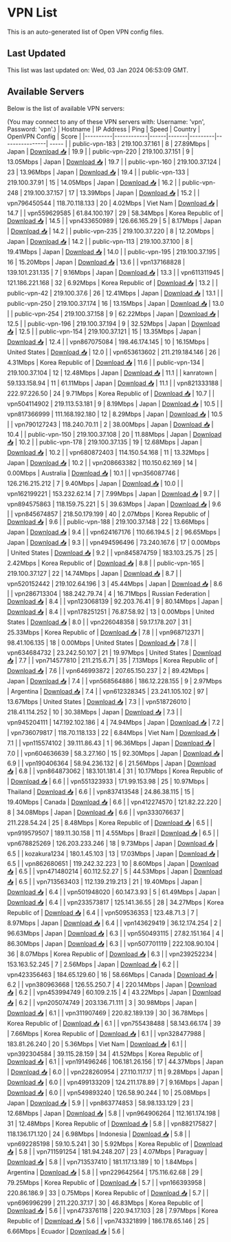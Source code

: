 # VPN List

This is an auto-generated list of Open VPN config files.

## Last Updated

This list was last updated on: Wed, 03 Jan 2024 06:53:09 GMT.

## Available Servers

Below is the list of available VPN servers:

(You may connect to any of these VPN servers with: Username: 'vpn', Password: 'vpn'.)
| Hostname | IP Address | Ping | Speed | Country | OpenVPN Config | Score |
|----------|------------|------|-------|---------|----------------| ----- |
| public-vpn-183 | 219.100.37.161 | 8 | 27.89Mbps | Japan | [Download 📥](./configs/server_0_JP.ovpn) | 19.9 |
| public-vpn-220 | 219.100.37.151 | 9 | 13.05Mbps | Japan | [Download 📥](./configs/server_1_JP.ovpn) | 19.7 |
| public-vpn-160 | 219.100.37.124 | 23 | 13.96Mbps | Japan | [Download 📥](./configs/server_2_JP.ovpn) | 19.4 |
| public-vpn-133 | 219.100.37.91 | 15 | 14.05Mbps | Japan | [Download 📥](./configs/server_3_JP.ovpn) | 16.2 |
| public-vpn-248 | 219.100.37.157 | 17 | 13.39Mbps | Japan | [Download 📥](./configs/server_4_JP.ovpn) | 15.2 |
| vpn796450544 | 118.70.118.133 | 20 | 4.02Mbps | Viet Nam | [Download 📥](./configs/server_5_VN.ovpn) | 14.7 |
| vpn559629585 | 61.84.100.197 | 29 | 58.34Mbps | Korea Republic of | [Download 📥](./configs/server_6_KR.ovpn) | 14.5 |
| vpn433650989 | 126.66.165.29 | 5 | 8.17Mbps | Japan | [Download 📥](./configs/server_7_JP.ovpn) | 14.2 |
| public-vpn-235 | 219.100.37.220 | 8 | 12.20Mbps | Japan | [Download 📥](./configs/server_8_JP.ovpn) | 14.2 |
| public-vpn-113 | 219.100.37.100 | 8 | 19.41Mbps | Japan | [Download 📥](./configs/server_9_JP.ovpn) | 14.0 |
| public-vpn-195 | 219.100.37.195 | 16 | 15.20Mbps | Japan | [Download 📥](./configs/server_10_JP.ovpn) | 13.6 |
| vpn137168828 | 139.101.231.135 | 7 | 9.16Mbps | Japan | [Download 📥](./configs/server_11_JP.ovpn) | 13.3 |
| vpn611311945 | 121.186.221.168 | 32 | 6.92Mbps | Korea Republic of | [Download 📥](./configs/server_12_KR.ovpn) | 13.2 |
| public-vpn-42 | 219.100.37.6 | 26 | 12.41Mbps | Japan | [Download 📥](./configs/server_13_JP.ovpn) | 13.1 |
| public-vpn-250 | 219.100.37.174 | 16 | 13.15Mbps | Japan | [Download 📥](./configs/server_14_JP.ovpn) | 13.0 |
| public-vpn-254 | 219.100.37.158 | 9 | 62.22Mbps | Japan | [Download 📥](./configs/server_15_JP.ovpn) | 12.5 |
| public-vpn-196 | 219.100.37.194 | 9 | 32.52Mbps | Japan | [Download 📥](./configs/server_16_JP.ovpn) | 12.5 |
| public-vpn-154 | 219.100.37.121 | 15 | 13.35Mbps | Japan | [Download 📥](./configs/server_17_JP.ovpn) | 12.4 |
| vpn867075084 | 198.46.174.145 | 10 | 16.15Mbps | United States | [Download 📥](./configs/server_18_US.ovpn) | 12.0 |
| vpn653613602 | 211.219.184.146 | 26 | 4.31Mbps | Korea Republic of | [Download 📥](./configs/server_19_KR.ovpn) | 11.6 |
| public-vpn-134 | 219.100.37.104 | 12 | 12.48Mbps | Japan | [Download 📥](./configs/server_20_JP.ovpn) | 11.1 |
| kanratown | 59.133.158.94 | 11 | 61.11Mbps | Japan | [Download 📥](./configs/server_21_JP.ovpn) | 11.1 |
| vpn821333188 | 222.97.226.50 | 24 | 9.71Mbps | Korea Republic of | [Download 📥](./configs/server_22_KR.ovpn) | 10.7 |
| vpn504114902 | 219.113.53.181 | 9 | 8.19Mbps | Japan | [Download 📥](./configs/server_23_JP.ovpn) | 10.5 |
| vpn817366999 | 111.168.192.180 | 12 | 8.29Mbps | Japan | [Download 📥](./configs/server_24_JP.ovpn) | 10.5 |
| vpn790127243 | 118.240.70.11 | 2 | 38.00Mbps | Japan | [Download 📥](./configs/server_25_JP.ovpn) | 10.4 |
| public-vpn-150 | 219.100.37.108 | 20 | 11.88Mbps | Japan | [Download 📥](./configs/server_26_JP.ovpn) | 10.2 |
| public-vpn-178 | 219.100.37.135 | 19 | 12.68Mbps | Japan | [Download 📥](./configs/server_27_JP.ovpn) | 10.2 |
| vpn680872403 | 114.150.54.168 | 11 | 13.32Mbps | Japan | [Download 📥](./configs/server_28_JP.ovpn) | 10.2 |
| vpn208663382 | 110.150.62.169 | 14 | 0.00Mbps | Australia | [Download 📥](./configs/server_29_AU.ovpn) | 10.1 |
| vpn356087746 | 126.216.215.212 | 7 | 9.40Mbps | Japan | [Download 📥](./configs/server_30_JP.ovpn) | 10.0 |
| vpn162199221 | 153.232.62.14 | 7 | 7.99Mbps | Japan | [Download 📥](./configs/server_31_JP.ovpn) | 9.7 |
| vpn894575863 | 118.159.75.221 | 5 | 39.63Mbps | Japan | [Download 📥](./configs/server_32_JP.ovpn) | 9.6 |
| vpn845674857 | 218.50.179.199 | 40 | 2.07Mbps | Korea Republic of | [Download 📥](./configs/server_33_KR.ovpn) | 9.6 |
| public-vpn-188 | 219.100.37.148 | 22 | 13.66Mbps | Japan | [Download 📥](./configs/server_34_JP.ovpn) | 9.4 |
| vpn624167176 | 110.66.194.5 | 2 | 96.65Mbps | Japan | [Download 📥](./configs/server_35_JP.ovpn) | 9.3 |
| vpn494596496 | 73.240.167.6 | 17 | 0.00Mbps | United States | [Download 📥](./configs/server_36_US.ovpn) | 9.2 |
| vpn845874759 | 183.103.25.75 | 25 | 2.42Mbps | Korea Republic of | [Download 📥](./configs/server_37_KR.ovpn) | 8.8 |
| public-vpn-165 | 219.100.37.127 | 22 | 14.74Mbps | Japan | [Download 📥](./configs/server_38_JP.ovpn) | 8.7 |
| vpn520152442 | 219.102.64.196 | 3 | 45.44Mbps | Japan | [Download 📥](./configs/server_39_JP.ovpn) | 8.6 |
| vpn286713304 | 188.242.79.74 | 4 | 16.71Mbps | Russian Federation | [Download 📥](./configs/server_40_RU.ovpn) | 8.4 |
| vpn123068139 | 92.203.76.41 | 9 | 80.14Mbps | Japan | [Download 📥](./configs/server_41_JP.ovpn) | 8.4 |
| vpn178251251 | 76.87.58.92 | 13 | 0.00Mbps | United States | [Download 📥](./configs/server_42_US.ovpn) | 8.0 |
| vpn226048358 | 59.17.178.207 | 31 | 25.33Mbps | Korea Republic of | [Download 📥](./configs/server_43_KR.ovpn) | 7.8 |
| vpn968712371 | 98.41.106.135 | 18 | 0.00Mbps | United States | [Download 📥](./configs/server_44_US.ovpn) | 7.8 |
| vpn634684732 | 23.242.50.107 | 21 | 19.97Mbps | United States | [Download 📥](./configs/server_45_US.ovpn) | 7.7 |
| vpn714577810 | 211.215.6.71 | 35 | 7.13Mbps | Korea Republic of | [Download 📥](./configs/server_46_KR.ovpn) | 7.6 |
| vpn646993872 | 207.65.150.237 | 2 | 89.42Mbps | Japan | [Download 📥](./configs/server_47_JP.ovpn) | 7.4 |
| vpn568564886 | 186.12.228.155 | 9 | 2.97Mbps | Argentina | [Download 📥](./configs/server_48_AR.ovpn) | 7.4 |
| vpn612328345 | 23.241.105.102 | 97 | 13.67Mbps | United States | [Download 📥](./configs/server_49_US.ovpn) | 7.3 |
| vpn518726010 | 218.41.114.252 | 10 | 30.38Mbps | Japan | [Download 📥](./configs/server_50_JP.ovpn) | 7.3 |
| vpn945204111 | 147.192.102.186 | 4 | 74.94Mbps | Japan | [Download 📥](./configs/server_51_JP.ovpn) | 7.2 |
| vpn736079817 | 118.70.118.133 | 22 | 6.84Mbps | Viet Nam | [Download 📥](./configs/server_52_VN.ovpn) | 7.1 |
| vpn115574102 | 39.111.86.43 | 1 | 96.36Mbps | Japan | [Download 📥](./configs/server_53_JP.ovpn) | 7.0 |
| vpn604636639 | 58.3.27.160 | 15 | 92.30Mbps | Japan | [Download 📥](./configs/server_54_JP.ovpn) | 6.9 |
| vpn190406364 | 58.94.236.132 | 6 | 21.56Mbps | Japan | [Download 📥](./configs/server_55_JP.ovpn) | 6.8 |
| vpn864873062 | 183.101.181.4 | 31 | 10.17Mbps | Korea Republic of | [Download 📥](./configs/server_56_KR.ovpn) | 6.6 |
| vpn551323933 | 171.99.153.98 | 25 | 10.97Mbps | Thailand | [Download 📥](./configs/server_57_TH.ovpn) | 6.6 |
| vpn837413548 | 24.86.38.115 | 15 | 19.40Mbps | Canada | [Download 📥](./configs/server_58_CA.ovpn) | 6.6 |
| vpn412274570 | 121.82.22.220 | 8 | 34.08Mbps | Japan | [Download 📥](./configs/server_59_JP.ovpn) | 6.6 |
| vpn333076637 | 211.228.54.24 | 25 | 8.48Mbps | Korea Republic of | [Download 📥](./configs/server_60_KR.ovpn) | 6.5 |
| vpn919579507 | 189.11.30.158 | 11 | 4.55Mbps | Brazil | [Download 📥](./configs/server_61_BR.ovpn) | 6.5 |
| vpn678825269 | 126.203.233.246 | 18 | 9.73Mbps | Japan | [Download 📥](./configs/server_62_JP.ovpn) | 6.5 |
| kozakura1234 | 180.1.45.103 | 13 | 17.03Mbps | Japan | [Download 📥](./configs/server_63_JP.ovpn) | 6.5 |
| vpn862680651 | 119.242.32.223 | 10 | 8.60Mbps | Japan | [Download 📥](./configs/server_64_JP.ovpn) | 6.5 |
| vpn471480214 | 60.112.52.27 | 5 | 44.53Mbps | Japan | [Download 📥](./configs/server_65_JP.ovpn) | 6.5 |
| vpn713563403 | 112.139.219.213 | 21 | 19.40Mbps | Japan | [Download 📥](./configs/server_66_JP.ovpn) | 6.4 |
| vpn501948020 | 60.147.3.93 | 5 | 61.49Mbps | Japan | [Download 📥](./configs/server_67_JP.ovpn) | 6.4 |
| vpn233573817 | 125.141.36.55 | 28 | 34.27Mbps | Korea Republic of | [Download 📥](./configs/server_68_KR.ovpn) | 6.4 |
| vpn509536353 | 123.48.71.3 | 7 | 8.97Mbps | Japan | [Download 📥](./configs/server_69_JP.ovpn) | 6.4 |
| vpn143629419 | 36.12.174.254 | 2 | 96.63Mbps | Japan | [Download 📥](./configs/server_70_JP.ovpn) | 6.3 |
| vpn550493115 | 27.82.151.164 | 4 | 86.30Mbps | Japan | [Download 📥](./configs/server_71_JP.ovpn) | 6.3 |
| vpn507701119 | 222.108.90.104 | 36 | 8.07Mbps | Korea Republic of | [Download 📥](./configs/server_72_KR.ovpn) | 6.3 |
| vpn239252234 | 153.163.52.245 | 7 | 2.56Mbps | Japan | [Download 📥](./configs/server_73_JP.ovpn) | 6.2 |
| vpn423356463 | 184.65.129.60 | 16 | 58.66Mbps | Canada | [Download 📥](./configs/server_74_CA.ovpn) | 6.2 |
| vpn380963668 | 126.55.250.7 | 4 | 220.14Mbps | Japan | [Download 📥](./configs/server_75_JP.ovpn) | 6.2 |
| vpn453994749 | 60.109.2.15 | 4 | 43.22Mbps | Japan | [Download 📥](./configs/server_76_JP.ovpn) | 6.2 |
| vpn205074749 | 203.136.71.111 | 3 | 30.98Mbps | Japan | [Download 📥](./configs/server_77_JP.ovpn) | 6.1 |
| vpn311907469 | 220.82.189.139 | 30 | 36.78Mbps | Korea Republic of | [Download 📥](./configs/server_78_KR.ovpn) | 6.1 |
| vpn755438488 | 58.143.66.174 | 39 | 7.66Mbps | Korea Republic of | [Download 📥](./configs/server_79_KR.ovpn) | 6.1 |
| vpn328477988 | 183.81.26.240 | 20 | 5.36Mbps | Viet Nam | [Download 📥](./configs/server_80_VN.ovpn) | 6.1 |
| vpn392304584 | 39.115.28.159 | 34 | 41.52Mbps | Korea Republic of | [Download 📥](./configs/server_81_KR.ovpn) | 6.1 |
| vpn191496246 | 106.181.26.156 | 17 | 44.37Mbps | Japan | [Download 📥](./configs/server_82_JP.ovpn) | 6.0 |
| vpn228260954 | 27.110.117.17 | 11 | 9.28Mbps | Japan | [Download 📥](./configs/server_83_JP.ovpn) | 6.0 |
| vpn499133209 | 124.211.178.89 | 7 | 9.16Mbps | Japan | [Download 📥](./configs/server_84_JP.ovpn) | 6.0 |
| vpn549893240 | 126.58.90.244 | 10 | 25.08Mbps | Japan | [Download 📥](./configs/server_85_JP.ovpn) | 5.9 |
| vpn863774853 | 58.98.133.129 | 23 | 12.68Mbps | Japan | [Download 📥](./configs/server_86_JP.ovpn) | 5.8 |
| vpn964906264 | 112.161.174.198 | 31 | 12.48Mbps | Korea Republic of | [Download 📥](./configs/server_87_KR.ovpn) | 5.8 |
| vpn882175827 | 118.136.171.120 | 24 | 6.98Mbps | Indonesia | [Download 📥](./configs/server_88_ID.ovpn) | 5.8 |
| vpn692285198 | 59.10.5.241 | 30 | 5.92Mbps | Korea Republic of | [Download 📥](./configs/server_89_KR.ovpn) | 5.8 |
| vpn711591254 | 181.94.248.207 | 23 | 4.07Mbps | Paraguay | [Download 📥](./configs/server_90_PY.ovpn) | 5.8 |
| vpn713537410 | 181.117.13.189 | 10 | 1.84Mbps | Argentina | [Download 📥](./configs/server_91_AR.ovpn) | 5.8 |
| vpn229642564 | 175.116.62.68 | 29 | 79.25Mbps | Korea Republic of | [Download 📥](./configs/server_92_KR.ovpn) | 5.7 |
| vpn166393958 | 220.86.186.9 | 33 | 0.75Mbps | Korea Republic of | [Download 📥](./configs/server_93_KR.ovpn) | 5.7 |
| vpn696996299 | 211.220.37.17 | 30 | 46.83Mbps | Korea Republic of | [Download 📥](./configs/server_94_KR.ovpn) | 5.6 |
| vpn473376118 | 220.94.17.103 | 28 | 7.97Mbps | Korea Republic of | [Download 📥](./configs/server_95_KR.ovpn) | 5.6 |
| vpn743321899 | 186.178.65.146 | 25 | 6.66Mbps | Ecuador | [Download 📥](./configs/server_96_EC.ovpn) | 5.6 |
